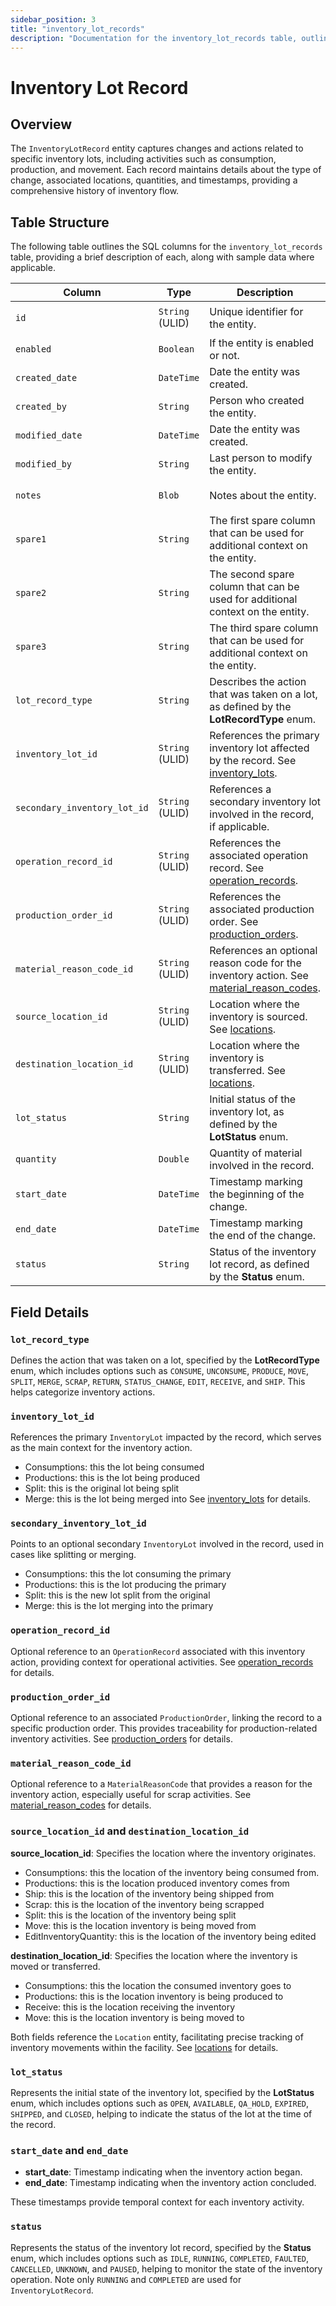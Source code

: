 ```yaml
---
sidebar_position: 3
title: "inventory_lot_records"
description: "Documentation for the inventory_lot_records table, outlining its columns and structure."
---
```


# Inventory Lot Record

## Overview

The `InventoryLotRecord` entity captures changes and actions related to specific inventory lots, including activities such
as consumption, production, and movement. Each record maintains details about the type of change, associated locations,
quantities, and timestamps, providing a comprehensive history of inventory flow.

## Table Structure

The following table outlines the SQL columns for the `inventory_lot_records` table, providing a brief description of
each, along with sample data where applicable.

| Column                       | Type            | Description                                                                                                                       | Example                              |
|------------------------------|-----------------|-----------------------------------------------------------------------------------------------------------------------------------|--------------------------------------|
| `id`                         | `String` (ULID) | Unique identifier for the entity.                                                                                                 | `01JAP8RJBN-8ZTPXSGY-J9GSDPE1`       |
| `enabled`                    | `Boolean`       | If the entity is enabled or not.                                                                                                  | `true`                               |
| `created_date`               | `DateTime`      | Date the entity was created.                                                                                                      | `2024-12-31T19:48:44Z`               |
| `created_by`                 | `String`        | Person who created the entity.                                                                                                    | `TamakiMES`                          |
| `modified_date`              | `DateTime`      | Date the entity was created.                                                                                                      | `2024-12-31T19:48:44Z`               |
| `modified_by`                | `String`        | Last person to modify the entity.                                                                                                 | `TamakiMES`                          |
| `notes`                      | `Blob`          | Notes about the entity.                                                                                                           | `This entity has these extra notes`  |
| `spare1`                     | `String`        | The first spare column that can be used for additional context on the entity.                                                     | `some extra context 1`               |
| `spare2`                     | `String`        | The second spare column that can be used for additional context on the entity.                                                    | `some extra context 2`               |
| `spare3`                     | `String`        | The third spare column that can be used for additional context on the entity.                                                     | `some extra context 3`               |
| `lot_record_type`            | `String`        | Describes the action that was taken on a lot, as defined by the **LotRecordType** enum.                                           | `CONSUME`                            |
| `inventory_lot_id`           | `String` (ULID) | References the primary inventory lot affected by the record. See [inventory_lots](../inventory-model/inventory-lot).              | `01JAP8R5RT-3FPXQABY-7KQZT6VF`       |
| `secondary_inventory_lot_id` | `String` (ULID) | References a secondary inventory lot involved in the record, if applicable.                                                       | `01JAP8RJBN-9WTGQRQW-Y3XCRTXF`       |
| `operation_record_id`        | `String` (ULID) | References the associated operation record. See [operation_records](../operation-model/operation-record).                         | `01JAP8RJBN-4VYZUKE1-LY2QHV8X`       |
| `production_order_id`        | `String` (ULID) | References the associated production order. See [production_orders](../production-order-model/production-order).                  | `01JAP8RJBN-7KQZT6VF-Q5VUZYPW`       |
| `material_reason_code_id`    | `String` (ULID) | References an optional reason code for the inventory action. See [material_reason_codes](../material-model/material-reason-code). | `01JAP8R5RT-3FPXQABY-7KQZT6VF`       |
| `source_location_id`         | `String` (ULID) | Location where the inventory is sourced. See [locations](../location-model/location).                                             | `01JAP8RJBN-4VYZUKE1-LY2QHV8X`       |
| `destination_location_id`    | `String` (ULID) | Location where the inventory is transferred. See [locations](../location-model/location).                                         | `01JAP8RJBN-8ZTPXSGY-J9GSDPE1`       |
| `lot_status`                 | `String`        | Initial status of the inventory lot, as defined by the **LotStatus** enum.                                                        | `OPEN`                               |
| `quantity`                   | `Double`        | Quantity of material involved in the record.                                                                                      | `100.5`                              |
| `start_date`                 | `DateTime`      | Timestamp marking the beginning of the change.                                                                                    | `2024-05-10T08:00:00Z`               |
| `end_date`                   | `DateTime`      | Timestamp marking the end of the change.                                                                                          | `2024-05-10T10:00:00Z`               |
| `status`                     | `String`        | Status of the inventory lot record, as defined by the **Status** enum.                                                            | `RUNNING`                            |

## Field Details

### `lot_record_type`

Defines the action that was taken on a lot, specified by the **LotRecordType** enum, which includes options such as 
`CONSUME`, `UNCONSUME`, `PRODUCE`, `MOVE`, `SPLIT`, `MERGE`, `SCRAP`, `RETURN`, `STATUS_CHANGE`, `EDIT`, `RECEIVE`, and `SHIP`. This helps categorize inventory actions.

### `inventory_lot_id`

References the primary `InventoryLot` impacted by the record, which serves as the main context for the inventory action.
- Consumptions: this the lot being consumed
- Productions: this is the lot being produced
- Split: this is the original lot being split
- Merge: this is the lot being merged into
See [inventory_lots](../inventory-model/inventory-lot) for details.

### `secondary_inventory_lot_id`

Points to an optional secondary `InventoryLot` involved in the record, used in cases like splitting or merging.
- Consumptions: this the lot consuming the primary
- Productions: this is the lot producing the primary
- Split: this is the new lot split from the original
- Merge: this is the lot merging into the primary

### `operation_record_id`

Optional reference to an `OperationRecord` associated with this inventory action, providing context for operational activities.
See [operation_records](../operation-model/operation-record) for details.

### `production_order_id`

Optional reference to an associated `ProductionOrder`, linking the record to a specific production order. This provides
traceability for production-related inventory activities.
See [production_orders](../production-order-model/production-order) for details.

### `material_reason_code_id`

Optional reference to a `MaterialReasonCode` that provides a reason for the inventory action, especially useful for scrap
activities.
See [material_reason_codes](../material-model/material-reason-code) for details.

### `source_location_id` and `destination_location_id`

**source_location_id**: Specifies the location where the inventory originates.
- Consumptions: this the location of the inventory being consumed from.
- Productions: this is the location produced inventory comes from
- Ship: this is the location of the inventory being shipped from
- Scrap: this is the location of the inventory being scrapped
- Split: this is the location of the inventory being split
- Move: this is the location inventory is being moved from
- EditInventoryQuantity: this is the location of the inventory being edited

**destination_location_id**: Specifies the location where the inventory is moved or transferred.
- Consumptions: this the location the consumed inventory goes to
- Productions: this is the location inventory is being produced to
- Receive: this is the location receiving the inventory
- Move: this is the location inventory is being moved to

Both fields reference the `Location` entity, facilitating precise tracking of inventory movements within the facility.
See [locations](../location-model/location) for details.

### `lot_status`

Represents the initial state of the inventory lot, specified by the **LotStatus** enum, which includes options such as 
`OPEN`, `AVAILABLE`, `QA_HOLD`, `EXPIRED`, `SHIPPED`, and `CLOSED`, helping to indicate the status of the lot at the time of the record.

### `start_date` and `end_date`

- **start_date**: Timestamp indicating when the inventory action began.
- **end_date**: Timestamp indicating when the inventory action concluded.

These timestamps provide temporal context for each inventory activity.

### `status`

Represents the status of the inventory lot record, specified by the **Status** enum, which includes options such as 
`IDLE`, `RUNNING`, `COMPLETED`, `FAULTED`, `CANCELLED`, `UNKNOWN`, and `PAUSED`, helping to monitor the state of the inventory operation.
Note only `RUNNING` and `COMPLETED` are used for `InventoryLotRecord`.